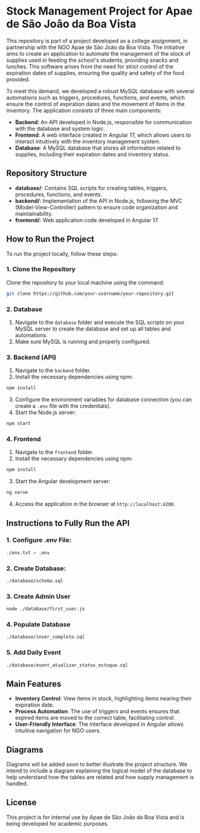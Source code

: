 # Stock Management Project for Apae de São João da Boa Vista

This repository is part of a project developed as a college assignment, in partnership with the NGO Apae de São João da Boa Vista. The initiative aims to create an application to automate the management of the stock of supplies used in feeding the school's students, providing snacks and lunches. This software arises from the need for strict control of the expiration dates of supplies, ensuring the quality and safety of the food provided.

To meet this demand, we developed a robust MySQL database with several automations such as triggers, procedures, functions, and events, which ensure the control of expiration dates and the movement of items in the inventory. The application consists of three main components:

- **Backend**: An API developed in Node.js, responsible for communication with the database and system logic.
- **Frontend**: A web interface created in Angular 17, which allows users to interact intuitively with the inventory management system.
- **Database**: A MySQL database that stores all information related to supplies, including their expiration dates and inventory status.

## Repository Structure

- **database/**: Contains SQL scripts for creating tables, triggers, procedures, functions, and events.
- **backend/**: Implementation of the API in Node.js, following the MVC (Model-View-Controller) pattern to ensure code organization and maintainability.
- **frontend/**: Web application code developed in Angular 17.

## How to Run the Project

To run the project locally, follow these steps:

### 1. Clone the Repository

Clone the repository to your local machine using the command:

```bash
git clone https://github.com/your-username/your-repository.git
```

### 2. Database

1. Navigate to the `database` folder and execute the SQL scripts on your MySQL server to create the database and set up all tables and automations.
2. Make sure MySQL is running and properly configured.

### 3. Backend (API)

1. Navigate to the `backend` folder.
2. Install the necessary dependencies using npm:

```bash
npm install
```

3. Configure the environment variables for database connection (you can create a `.env` file with the credentials).
4. Start the Node.js server:

```bash
npm start
```

### 4. Frontend

1. Navigate to the `frontend` folder.
2. Install the necessary dependencies using npm:

```bash
npm install
```

3. Start the Angular development server:

```bash
ng serve
```

4. Access the application in the browser at `http://localhost:4200`.

## Instructions to Fully Run the API

### 1. Configure .env File:

```bash
./env.txt > .env
```

### 2. Create Database:

```bash
./database/schema.sql
```

### 3. Create Admin User

```bash
node ./database/first_user.js
```

### 4. Populate Database

```bash
./database/inser_completo.sql
```

### 5. Add Daily Event

```bash
./database/event_atualizar_status_estoque.sql
```

## Main Features

- **Inventory Control**: View items in stock, highlighting items nearing their expiration date.
- **Process Automation**: The use of triggers and events ensures that expired items are moved to the correct table, facilitating control.
- **User-Friendly Interface**: The interface developed in Angular allows intuitive navigation for NGO users.

## Diagrams

Diagrams will be added soon to better illustrate the project structure. We intend to include a diagram explaining the logical model of the database to help understand how the tables are related and how supply management is handled.

## License

This project is for internal use by Apae de São João da Boa Vista and is being developed for academic purposes.

